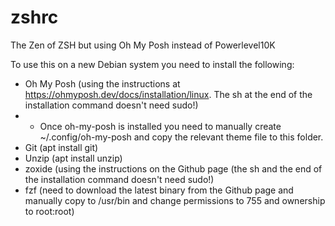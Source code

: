 # zshrc
The Zen of ZSH but using Oh My Posh instead of Powerlevel10K

To use this on a new Debian system you need to install the following:
- Oh My Posh (using the instructions at https://ohmyposh.dev/docs/installation/linux. The sh at the end of the installation command doesn't need sudo!)
- - Once oh-my-posh is installed you need to manually create ~/.config/oh-my-posh and copy the relevant theme file to this folder.
- Git (apt install git)
- Unzip (apt install unzip)
- zoxide (using the instructions on the Github page (the sh and the end of the installation command doesn't need sudo!)
- fzf (need to download the latest binary from the Github page and manually copy to /usr/bin and change permissions to 755 and ownership to root:root)
